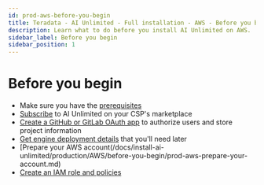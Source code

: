 ```yaml
---
id: prod-aws-before-you-begin
title: Teradata - AI Unlimited - Full installation - AWS - Before you begin
description: Learn what to do before you install AI Unlimited on AWS.
sidebar_label: Before you begin
sidebar_position: 1
---
```


# Before you begin

- Make sure you have the [prerequisites](/docs/install-ai-unlimited/production/AWS/before-you-begin/prod-aws-prerequisites.md)
- [Subscribe](/docs/install-ai-unlimited/production/AWS/before-you-begin/prod-aws-subscribe.md) to AI Unlimited on your CSP's marketplace
- [Create a GitHub or GitLab OAuth app](/docs/install-ai-unlimited/production/AWS/before-you-begin/prod-aws-create-oauth-app.md) to authorize users and store project information
- [Get engine deployment details](/docs/install-ai-unlimited/production/AWS/before-you-begin/prod-aws-deployment-details.md) that you'll need later
- [Prepare your AWS account(/docs/install-ai-unlimited/production/AWS/before-you-begin/prod-aws-prepare-your-account.md)
- [Create an IAM role and policies](/docs/install-ai-unlimited/production/AWS/before-you-begin/prod-aws-permissions-policies.md)
